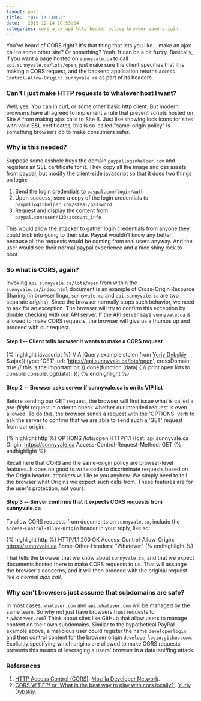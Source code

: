 ```yaml
---
layout: post
title:  "WTF is CORS?"
date:   2015-12-14 10:53:24
categories: cors ajax api http header policy browser same-origin
---
```

You've heard of CORS right? It's that thing that lets you like... make an ajax call to some other site? Or something? Yeah. It can be a bit fuzzy. Basically, if you want a page hosted on `sunnyvale.ca` to call `api.sunnyvale.ca/lots/open`, just make sure the client specifies that it is making a CORS request, and the backend application returns `Access-Control-Allow-Origin: sunnyvale.ca` as part of its headers.

### Can't I just make HTTP requests to whatever host I want?
Well, yes. You can in curl, or some other basic http client. But modern browsers have all agreed to implement a rule that prevent scripts hosted on Site A from making ajax calls to Site B. Just like showing lock icons for sites with valid SSL certificates, this is so-called "same-origin policy" is something browsers do to make consumers safer.

### Why is this needed?
Suppose some asshole buys the domain `paypalloginhelper.com` and registers an SSL certificate for it. They copy all the image and css assets from paypal, but modify the client-side javascript so that it does two things on login:

1. Send the login credentials to `paypal.com/login/auth`
1. Upon success, send a copy of the login credentials to `paypalloginhelper.com/steal/password`
1. Request and display the content from `paypal.com/user/123/account_info`

This would allow the attacker to gather login credentials from anyone they could trick into going to their site. Paypal wouldn't know any better, because all the requests would be coming from real users anyway. And the user would see their normal paypal experience and a nice shiny lock to boot.

### So what is CORS, again?
Invoking `api.sunnyvale.ca/lots/open` from within the `sunnyvale.ca/index.html` document is an example of Cross-Origin Resource Sharing (in browser lingo, `sunnyvale.ca` and `api.sunnyvale.ca` are two separate *origins*). Since the browser normally stops such behavior, we need to ask for an exception. The browser will try to confirm this exception by double checking with our API server. If the API server says `sunnyvale.ca` is allowed to make CORS requests, the browser will give us a thumbs up and proceed with our request.

#### Step 1 -- Client tells browser it wants to make a CORS request
{% highlight javascript %}
// A jQuery example stolen from [Yuriy Dybskiy](https://github.com/html5cat/cors-wtf)
$.ajax({
  type: 'GET',
  url: 'https://api.sunnyvale.ca/lots/open',
  crossDomain: true // this is the important bit
}).done(function (data) {
  // print open lots to console
  console.log(data);
});
{% endhighlight %}

#### Step 2 -- Browser asks server if sunnyvale.ca is on its VIP list
Before sending our GET request, the browser will first issue what is called a *pre-flight* request in order to check whether our intended request is even allowed. To do this, the browser sends a request with the 'OPTIONS' verb to ask the server to confirm that we are able to send such a 'GET' request from our origin:

{% highlight http %}
OPTIONS /lots/open HTTP/1.1
Host: api.sunnyvale.ca
Origin: https://sunnyvale.ca
Access-Control-Request-Method: GET
{% endhighlight %}

Recall here that CORS and the same-origin policy are browser-level features. It does no good to write code to discriminate requests based on the Origin header; attackers will lie to you anyhow. We simply need to tell the browser what Origins we expect such calls from. These features are for the user's protection, not yours.

#### Step 3 -- Server confirms that it expects CORS requests from sunnyvale.ca
To allow CORS requests from documents on `sunnyvale.ca`, include the `Access-Control-Allow-Origin` header in your reply, like so:

{% highlight http %}
HTTP/1.1 200 OK
Access-Control-Allow-Origin: https://sunnyvale.ca
Some-Other-Headers: "Whatever"
{% endhighlight %}

That tells the browser that we know about `sunnyvale.ca`, and that we expect documents hosted there to make CORS requests to us. That will assuage the browser's concerns, and it will then proceed with the original request *like a normal ajax call*.

### Why can't browsers just assume that subdomains are safe?
In most cases, `whatever.com` and `api.whatever.com` will be managed by the same team. So why not just have browsers trust requests to `*.whatever.com`? Think about sites like GitHub that allow users to manage content on their own subdomains. Similar to the hypothetical PayPal example above, a malicious user could register the name `developerlogin` and then control content for the browser origin `developerlogin.github.com`. Explicitly specifying which origins are allowed to make CORS requests prevents this means of leveraging a users' browser in a data-sniffing attack.

### References
1. [HTTP Access Control (CORS)](https://developer.mozilla.org/en-US/docs/Web/HTTP/Access_control_CORS). [Mozilla Developer Network](https://developer.mozilla.org/en-US/).
1. [CORS W.T.F.?! or 'What is the best way to play with cors locally?'](https://github.com/html5cat/cors-wtf). [Yuriy Dybskiy](http://dybskiy.com/).
